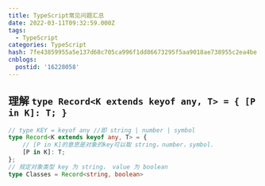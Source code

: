 ```yaml
---
title: TypeScript常见问题汇总
date: 2022-03-11T09:32:59.000Z
tags:
  - TypeScript
categories: TypeScript
hash: 7fe43859955a5e137d68c705ca996f1dd86673295f5aa9018ae738955c2ea4be
cnblogs:
  postid: '16228058'
---
```



## 理解 `type Record<K extends keyof any, T> = { [P in K]: T; }`

```ts
// type KEY = keyof any //即 string | number | symbol
type Record<K extends keyof any, T> = {
    // [P in K]的意思是对象的key可以取 string，number，symbol.
    [P in K]: T;
};
// 规定对象类型 key 为 string， value 为 boolean
type Classes = Record<string, boolean>
```
